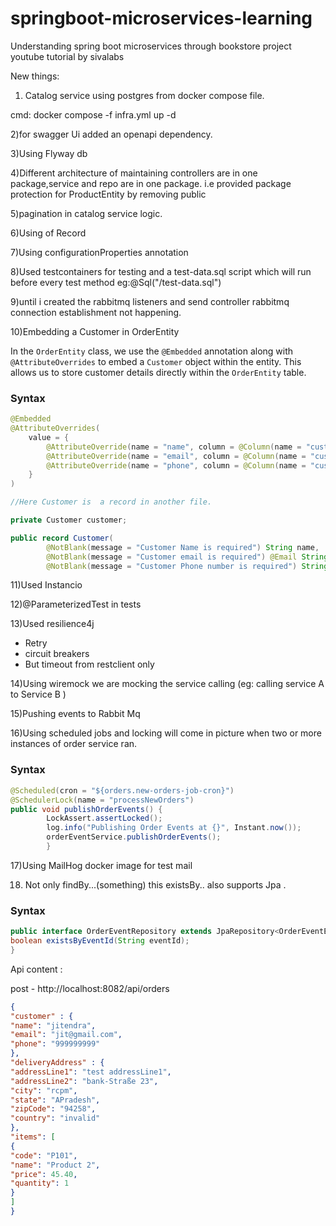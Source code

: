# springboot-microservices-learning
Understanding spring boot microservices through bookstore project youtube tutorial by sivalabs

New things:

1) Catalog service using postgres from docker compose file.

cmd: docker compose -f infra.yml up -d

2)for swagger Ui added an openapi dependency.

3)Using Flyway db 

4)Different architecture of maintaining controllers are in one package,service and repo are in one package.
i.e provided package protection for ProductEntity by removing public

5)pagination in catalog service logic.

6)Using of Record

7)Using configurationProperties annotation

8)Used testcontainers for testing and a test-data.sql script which will run before every test method
eg:@Sql("/test-data.sql")

9)until i created the rabbitmq listeners and send controller rabbitmq connection establishment not happening.

10)Embedding a Customer in OrderEntity

In the `OrderEntity` class, we use the `@Embedded` annotation along with `@AttributeOverrides` to embed a `Customer` object within the entity. This allows us to store customer details directly within the `OrderEntity` table.

### Syntax

```java
@Embedded
@AttributeOverrides(
    value = {
        @AttributeOverride(name = "name", column = @Column(name = "customer_name")),
        @AttributeOverride(name = "email", column = @Column(name = "customer_email")),
        @AttributeOverride(name = "phone", column = @Column(name = "customer_phone"))
    }
)

//Here Customer is  a record in another file.

private Customer customer;

public record Customer(
        @NotBlank(message = "Customer Name is required") String name,
        @NotBlank(message = "Customer email is required") @Email String email,
        @NotBlank(message = "Customer Phone number is required") String phone) {}


```

11)Used Instancio

12)@ParameterizedTest in tests

13)Used resilience4j
* Retry
* circuit breakers
* But timeout from restclient only

14)Using wiremock we are mocking the service calling (eg: calling  service A to Service B )

15)Pushing events to Rabbit Mq

16)Using scheduled jobs and locking will come in picture when two or more instances of order service ran.


### Syntax

```java
@Scheduled(cron = "${orders.new-orders-job-cron}")
@SchedulerLock(name = "processNewOrders")
public void publishOrderEvents() {
        LockAssert.assertLocked();
        log.info("Publishing Order Events at {}", Instant.now());
        orderEventService.publishOrderEvents();
        }
```

17)Using MailHog docker image for test mail


18) Not only findBy...(something) this existsBy.. also supports Jpa .
### Syntax

```java
public interface OrderEventRepository extends JpaRepository<OrderEventEntity, Long> {
boolean existsByEventId(String eventId);
}
```

Api content :

post - http://localhost:8082/api/orders
```json
{
"customer" : {
"name": "jitendra",
"email": "jit@gmail.com",
"phone": "999999999"
},
"deliveryAddress" : {
"addressLine1": "test addressLine1",
"addressLine2": "bank-Straße 23",
"city": "rcpm",
"state": "APradesh",
"zipCode": "94258",
"country": "invalid"
},
"items": [
{
"code": "P101",
"name": "Product 2",
"price": 45.40,
"quantity": 1
}
]
}
 ``` 

